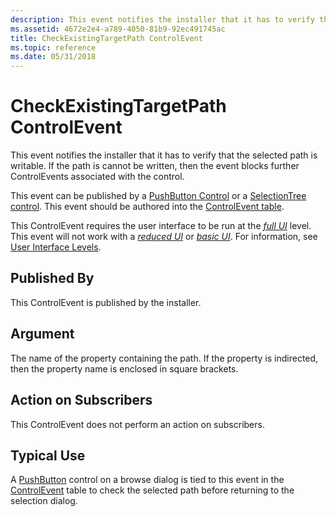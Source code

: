 ```yaml
---
description: This event notifies the installer that it has to verify that the selected path is writable. If the path is cannot be written, then the event blocks further ControlEvents associated with the control.
ms.assetid: 4672e2e4-a789-4050-81b9-92ec491745ac
title: CheckExistingTargetPath ControlEvent
ms.topic: reference
ms.date: 05/31/2018
---
```


# CheckExistingTargetPath ControlEvent

This event notifies the installer that it has to verify that the selected path is writable. If the path is cannot be written, then the event blocks further ControlEvents associated with the control.

This event can be published by a [PushButton Control](pushbutton-control.md) or a [SelectionTree control](selectiontree-control.md). This event should be authored into the [ControlEvent table](controlevent-table.md).

This ControlEvent requires the user interface to be run at the [*full UI*](f-gly.md) level. This event will not work with a [*reduced UI*](r-gly.md) or [*basic UI*](b-gly.md). For information, see [User Interface Levels](user-interface-levels.md).

## Published By

This ControlEvent is published by the installer.

## Argument

The name of the property containing the path. If the property is indirected, then the property name is enclosed in square brackets.

## Action on Subscribers

This ControlEvent does not perform an action on subscribers.

## Typical Use

A [PushButton](pushbutton-control.md) control on a browse dialog is tied to this event in the [ControlEvent](controlevent-table.md) table to check the selected path before returning to the selection dialog.

 

 



